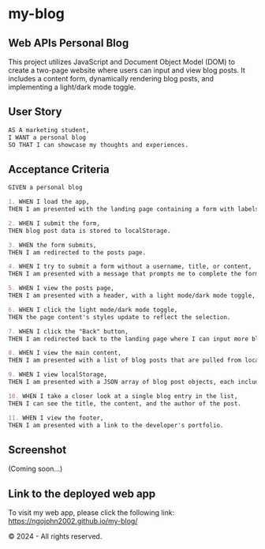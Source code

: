 # my-blog 

## Web APIs Personal Blog

This project utilizes JavaScript and Document Object Model (DOM) to create a two-page website where users can input and view blog posts. It includes a content form, dynamically rendering blog posts, and implementing a light/dark mode toggle.

## User Story

```md
AS A marketing student,
I WANT a personal blog
SO THAT I can showcase my thoughts and experiences.
```

## Acceptance Criteria

```md
GIVEN a personal blog

1. WHEN I load the app,
THEN I am presented with the landing page containing a form with labels and inputs for username, blog title, and blog content.

2. WHEN I submit the form,
THEN blog post data is stored to localStorage.

3. WHEN the form submits,
THEN I am redirected to the posts page.

4. WHEN I try to submit a form without a username, title, or content,
THEN I am presented with a message that prompts me to complete the form.

5. WHEN I view the posts page,
THEN I am presented with a header, with a light mode/dark mode toggle, and a "Back" button.

6. WHEN I click the light mode/dark mode toggle,
THEN the page content's styles update to reflect the selection.

7. WHEN I click the "Back" button,
THEN I am redirected back to the landing page where I can input more blog entries.

8. WHEN I view the main content,
THEN I am presented with a list of blog posts that are pulled from localStorage.

9. WHEN I view localStorage,
THEN I am presented with a JSON array of blog post objects, each including the post author's username, title of the post, and post's content.

10. WHEN I take a closer look at a single blog entry in the list,
THEN I can see the title, the content, and the author of the post.

11. WHEN I view the footer,
THEN I am presented with a link to the developer's portfolio.
```

## Screenshot
(Coming soon...)

## Link to the deployed web app

To visit my web app, please click the following link: https://ngojohn2002.github.io/my-blog/  

&copy; 2024 - All rights reserved.